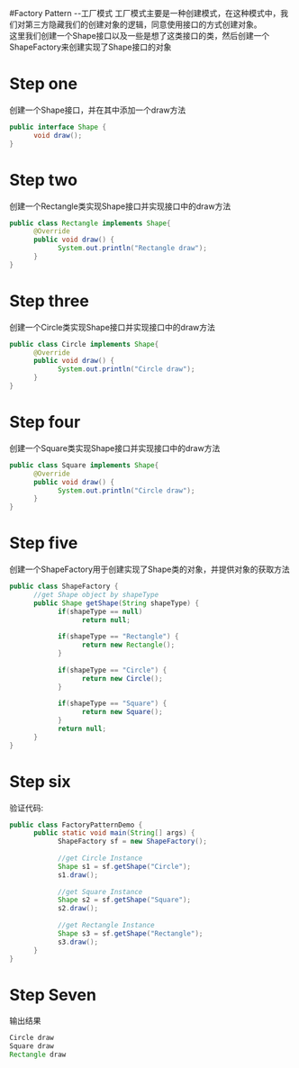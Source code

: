#Factory Pattern --工厂模式
工厂模式主要是一种创建模式，在这种模式中，我们对第三方隐藏我们的创建对象的逻辑，同意使用接口的方式创建对象。  
这里我们创建一个Shape接口以及一些是想了这类接口的类，然后创建一个ShapeFactory来创建实现了Shape接口的对象
# Step one
创建一个Shape接口，并在其中添加一个draw方法
```Java
public interface Shape {
	  void draw();
}
```
# Step two
创建一个Rectangle类实现Shape接口并实现接口中的draw方法
```Java
public class Rectangle implements Shape{
	  @Override
	  public void draw() {
		    System.out.println("Rectangle draw");
	  }
}
```
# Step three
创建一个Circle类实现Shape接口并实现接口中的draw方法
```Java
public class Circle implements Shape{
	  @Override
	  public void draw() {
		    System.out.println("Circle draw");
	  }
}
```
# Step four
创建一个Square类实现Shape接口并实现接口中的draw方法
```Java
public class Square implements Shape{
	  @Override
	  public void draw() {
		    System.out.println("Circle draw");
	  }
}
```
# Step five
创建一个ShapeFactory用于创建实现了Shape类的对象，并提供对象的获取方法
```Java
public class ShapeFactory {
	  //get Shape object by shapeType
	  public Shape getShape(String shapeType) {
		    if(shapeType == null)
			      return null;
		
		    if(shapeType == "Rectangle") {
			      return new Rectangle();
		    }
		
		    if(shapeType == "Circle") {
			      return new Circle();
		    }
		
		    if(shapeType == "Square") {
			      return new Square();
		    }
		    return null;
	  }
}
```
# Step six
验证代码:
```Java
public class FactoryPatternDemo {
	  public static void main(String[] args) {
		    ShapeFactory sf = new ShapeFactory();
        
		    //get Circle Instance
		    Shape s1 = sf.getShape("Circle");
		    s1.draw();
		
		    //get Square Instance
		    Shape s2 = sf.getShape("Square");
		    s2.draw();
		
		    //get Rectangle Instance
		    Shape s3 = sf.getShape("Rectangle");
		    s3.draw();
	  }
}
```
# Step Seven
输出结果
```Java
Circle draw
Square draw
Rectangle draw
```
